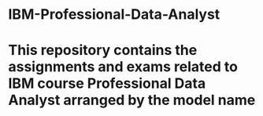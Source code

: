 # IBM-Professional-Data-Analyst
# This repository contains the assignments and exams related to IBM course Professional Data Analyst arranged by the model name
